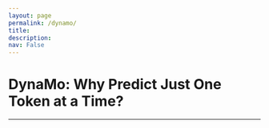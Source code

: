 ```yaml
---
layout: page
permalink: /dynamo/
title: 
description:
nav: False
---
```


# DynaMo: Why Predict Just One Token at a Time?
***
